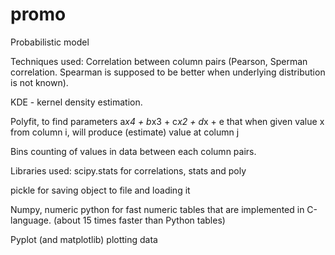 # promo
Probabilistic model 

Techniques used:
Correlation between column pairs (Pearson, Sperman correlation. Spearman is supposed to be better when underlying distribution is not known).

KDE - kernel density estimation. 

Polyfit, to find parameters a*x4 + b*x3 + c*x2 + d*x + e  that when given value x from column i, will produce (estimate) value at column j

Bins counting of values in data between each column pairs.


Libraries used: 
scipy.stats  for correlations, stats and poly

pickle for saving object to file and loading it

Numpy, numeric python for fast numeric tables that are implemented in C-language. (about 15 times faster than Python tables)

Pyplot (and matplotlib) plotting data

